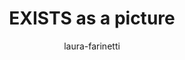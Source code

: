 ---
title: "EXISTS as a picture"
author: "laura-farinetti"
Discipline: Databases
ConceptualAdvantage: "Shows how an EXISTS operator is executed"
DrawsAttentionTo: "The correlation condition"
Topic: Query languages (advanced)
Domain: Within-Database
Form: Visual Representation
OriginSource: "Lecture Notes"
image: "446-a.png,446-b.png,446-c.png"
Mapping:
  rectangles :  rows under evaluation
---